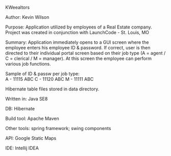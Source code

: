 KWeealtors

Author:  Kevin Wilson

Purpose: 
Application utilized by employees of a Real Estate company.
Project was created in conjunction with LaunchCode - St. Louis, MO

Summary:
Application immediately opens to a GUI screen where the employee enters 
his employee ID & password. If correct, user is then directed to their 
individual portal screen based on their job type 
(A = agent / C = clerical / M = manager). At this screen the employee 
can perform various job functions. 

Sample of ID & passw per job type:  
A - 11115  ABC
C - 11120  ABC
M - 11111  ABC

Hibernate table files stored in data directory. 

Written in:    Java SE8

DB:           Hibernate

Build tool:   Apache Maven

Other tools:  spring framework;  swing components

API:          Google Static Maps

IDE:          Intellij IDEA

